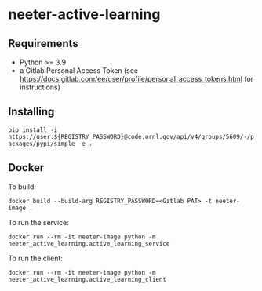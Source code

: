 # neeter-active-learning

## Requirements

- Python >= 3.9
- a Gitlab Personal Access Token (see https://docs.gitlab.com/ee/user/profile/personal_access_tokens.html for instructions)

## Installing

`pip install -i https://user:${REGISTRY_PASSWORD}@code.ornl.gov/api/v4/groups/5609/-/packages/pypi/simple -e .`

## Docker

To build:

`docker build --build-arg REGISTRY_PASSWORD=<Gitlab PAT> -t neeter-image .`

To run the service:

`docker run --rm -it neeter-image python -m neeter_active_learning.active_learning_service`

To run the client:

`docker run --rm -it neeter-image python -m neeter_active_learning.active_learning_client`
